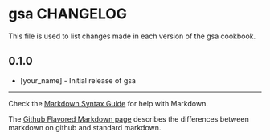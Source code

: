 gsa CHANGELOG
=============

This file is used to list changes made in each version of the gsa cookbook.

0.1.0
-----
- [your_name] - Initial release of gsa

- - -
Check the [Markdown Syntax Guide](http://daringfireball.net/projects/markdown/syntax) for help with Markdown.

The [Github Flavored Markdown page](http://github.github.com/github-flavored-markdown/) describes the differences between markdown on github and standard markdown.
